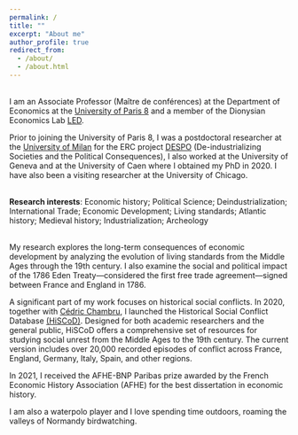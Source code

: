 ```yaml
---
permalink: /
title: ""
excerpt: "About me"
author_profile: true
redirect_from: 
  - /about/
  - /about.html
---
```


<br>I am an Associate Professor (Maître de conférences) at the Department of Economics at the [University of Paris 8](https://www.univ-paris8.fr/) and a member of the Dionysian Economics Lab [LED](https://sites.google.com/site/up8led/).

Prior to joining the University of Paris 8, I was a postdoctoral researcher at the [University of Milan](https://www.unimi.it/en/ugov/person/paul-maneuvrier) for the ERC project [DESPO](https://cordis.europa.eu/project/id/853033) (De-industrializing Societies and the Political Consequences), I also worked at the University of Geneva and at the University of Caen where I obtained my PhD in 2020. I have also been a visiting researcher at the University of Chicago.

<br>**Research interests**: Economic history; Political Science; Deindustrialization; International Trade; Economic Development; Living standards; Atlantic history; Medieval history; Industrialization; Archeology


<br>My research explores the long-term consequences of economic development by analyzing the evolution of living standards from the Middle Ages through the 19th century. I also examine the social and political impact of the 1786 Eden Treaty—considered the first free trade agreement—signed between France and England in 1786.

A significant part of my work focuses on historical social conflicts. In 2020, together with [Cédric Chambru](https://cedricchambru.github.io/), I launched the Historical Social Conflict Database [(HiSCoD)](https://www.unicaen.fr/hiscod/). Designed for both academic researchers and the general public, HiSCoD offers a comprehensive set of resources for studying social unrest from the Middle Ages to the 19th century. The current version includes over 20,000 recorded episodes of conflict across France, England, Germany, Italy, Spain, and other regions.

In 2021, I received the AFHE-BNP Paribas prize awarded by the French Economic History Association (AFHE) for the best dissertation in economic history. 

I am also a waterpolo player and I love spending time outdoors, roaming the valleys of Normandy birdwatching. 



